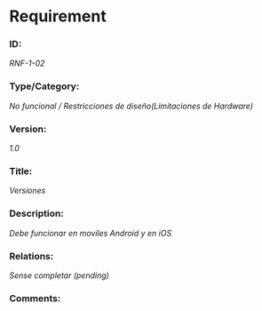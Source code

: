# Requirement 
### ID: 
_RNF-1-02_

### Type/Category: 
_No funcional / Restricciones de diseño(Limitaciones de Hardware)_

### Version: 
_1.0_ 

### Title: 
_Versiones_

### Description: 
_Debe funcionar en moviles Android y en iOS_

### Relations: 
_Sense completar (pending)_ 

### Comments:

